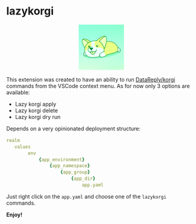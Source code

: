 # lazykorgi

<p align="center">
  <img src="images/lazykorgi.png">
</p>

This extension was created to have an ability to run [DataReply/korgi](https://github.com/DataReply/korgi) commands from the VSCode context menu. As for now only 3 options are available:

- Lazy korgi apply
- Lazy korgi delete
- Lazy korgi dry run

Depends on a very opinionated deployment structure:
```yaml
realm
   values
        env
            {app_environment}
                {app_namespace}
                    {app_group}
                        {app_dir}
                            app.yaml
```
Just right click on the `app.yaml` and choose one of the `lazykorgi` commands.

**Enjoy!**
